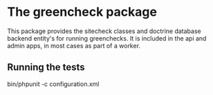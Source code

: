 The greencheck package
======================

This package provides the sitecheck classes and doctrine database backend entity's for running greenchecks.
It is included in the api and admin apps, in most cases as part of a worker.

Running the tests
-----------------
bin/phpunit -c configuration.xml
